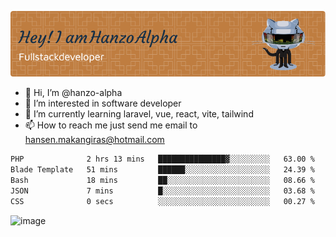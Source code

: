 ![Header](./github-header-image.png)

- 👋 Hi, I’m @hanzo-alpha
- 👀 I’m interested in software developer
- 🌱 I’m currently learning laravel, vue, react, vite, tailwind
- 📫 How to reach me just send me email to hansen.makangiras@hotmail.com 

<!---
hanzo-alpha/hanzo-alpha is a ✨ special ✨ repository because its `README.md` (this file) appears on your GitHub profile.
You can click the Preview link to take a look at your changes.
--->

<!--START_SECTION:waka-->

```txt
PHP              2 hrs 13 mins   ███████████████▓░░░░░░░░░   63.00 %
Blade Template   51 mins         ██████░░░░░░░░░░░░░░░░░░░   24.39 %
Bash             18 mins         ██░░░░░░░░░░░░░░░░░░░░░░░   08.66 %
JSON             7 mins          █░░░░░░░░░░░░░░░░░░░░░░░░   03.68 %
CSS              0 secs          ░░░░░░░░░░░░░░░░░░░░░░░░░   00.27 %
```

<!--END_SECTION:waka-->

![image](https://github.com/hanzo-alpha/hanzo-alpha/assets/111342797/c4bd2977-6123-4017-8652-6e166259b484)


